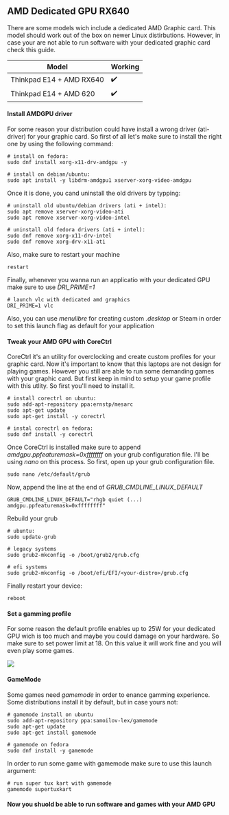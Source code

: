 ## AMD Dedicated GPU RX640

There are some models wich include a dedicated AMD Graphic card. This model should work out of the box on newer Linux distirbutions. However, in case your are not able to run software with your dedicated graphic card check this guide.

| Model                             | Working            |
|-----------------------------------|--------------------|
| Thinkpad E14 + AMD RX640          | :heavy_check_mark: |
| Thinkpad E14 + AMD 620            | :heavy_check_mark: | 


#### Install AMDGPU driver

For some reason your distribution could have install a wrong driver (ati-driver) for your graphic card. So first of all let's make sure to install the right one by using the following command:

    # install on fedora:
    sudo dnf install xorg-x11-drv-amdgpu -y
    
    # install on debian/ubuntu:
    sudo apt install -y libdrm-amdgpu1 xserver-xorg-video-amdgpu
    
Once it is done, you cand uninstall the old drivers by typping:

    # uninstall old ubuntu/debian drivers (ati + intel):
    sudo apt remove xserver-xorg-video-ati
    sudo apt remove xserver-xorg-video-intel
    
    # uninstall old fedora drivers (ati + intel):
    sudo dnf remove xorg-x11-drv-intel 
    sudo dnf remove xorg-drv-x11-ati
 
Also, make sure to restart your machine

    restart
    
Finally, whenever you wanna run an applicatio with your dedicated GPU make sure to use *DRI_PRIME=1*

    # launch vlc with dedicated amd graphics
    DRI_PRIME=1 vlc
    
Also, you can use *menulibre* for creating custom *.desktop* or Steam in order to set this launch flag as default for your application

#### Tweak your AMD GPU with CoreCtrl

CoreCtrl it's an utility for overclocking and create custom profiles for your graphic card. Now it's important to know that this laptops are not design for playing games. However you still are able to run some demanding games with your graphic card. But first keep in mind to setup your game profile with this utlity. So first you'll need to install it.

    # install corectrl on ubuntu:
    sudo add-apt-repository ppa:ernstp/mesarc
    sudo apt-get update
    sudo apt-get install -y corectrl
    
    # instal corectrl on fedora:
    sudo dnf install -y corectrl
    
Once CoreCtrl is installed make sure to append *amdgpu.ppfeaturemask=0xffffffff* on your grub configuration file. I'll be using *nano* on this process. So first, open up your grub configuration file.
 
    sudo nano /etc/default/grub
    
Now, append the line at the end of *GRUB_CMDLINE_LINUX_DEFAULT*

    GRUB_CMDLINE_LINUX_DEFAULT="rhgb quiet (...) amdgpu.ppfeaturemask=0xffffffff"

Rebuild your grub

    # ubuntu:
    sudo update-grub

    # legacy systems
    sudo grub2-mkconfig -o /boot/grub2/grub.cfg

    # efi systems
    sudo grub2-mkconfig -o /boot/efi/EFI/<your-distro>/grub.cfg

Finally restart your device:

    reboot
    
#### Set a gamming profile

For some reason the default profile enables up to 25W for your dedicated GPU wich is too much and maybe you could damage on your hardware. So make sure to set power limit at 18. On this value it will work fine and you will even play some games.

![](https://github.com/rodmaureirac/thinkpad-e14-linux/blob/main/tweaks/amdgpu-rx640/corectrl-rx640.png?raw=true)


#### GameMode

Some games need *gamemode* in order to enance gamming experience. Some distributions install it by default, but in case yours not:

    # gamemode install on ubuntu
    sudo add-apt-repository ppa:samoilov-lex/gamemode   
    sudo apt-get update
    sudo apt-get install gamemode
    
    # gamemode on fedora
    sudo dnf install -y gamemode
    
In order to run some game with gamemode make sure to use this launch argument:

    # run super tux kart with gamemode
    gamemode supertuxkart
    
#### Now you shuold be able to run software and games with your AMD GPU
